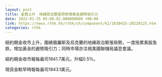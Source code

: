 ```yaml
---
layout: post
title: 金價上升　地緣政治緊張局勢增黃金避險吸引力
date: 2022-01-25 05:08:02.000000000 +08:00
link: https://news.rthk.hk/rthk/ch/component/k2/1630415-20220125.htm
categories: rthk
---
```


紐約期金收市上升，圍繞俄羅斯及烏克蘭的地緣政治緊張局勢，一度拖累美股急跌，增加黃金的避險吸引力；同時市場亦注視美國聯儲局議息會議。

紐約期金收市報每盎司1841.7美元，升幅0.5%。

現貨金較早時報每盎司1843.1美元。
